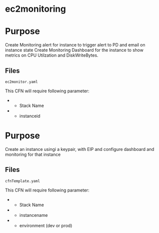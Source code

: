 # ec2monitoring
 # Purpose
Create Monitoring alert for instance to trigger alert to PD and email on instance state
Create Monitoring Dashboard for the instance to show metrics on CPU Utilzation and DiskWriteBytes.
## Files
```
ec2monitor.yaml
```
This CFN will require following parameter:
* - Stack Name
* - instanceid

# Purpose
Create an instance usingi a keypair, with EIP and configure dashboard and monitoring for that instance

## Files
```
cfnTemplate.yaml
```
This CFN will require following parameter:
* - Stack Name
* - instancename
* - environment (dev or prod)

